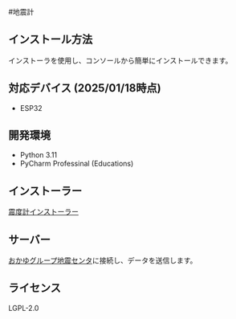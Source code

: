 #地震計
## インストール方法

インストーラを使用し、コンソールから簡単にインストールできます。

## 対応デバイス (2025/01/18時点)
- ESP32

## 開発環境

- Python 3.11
- PyCharm Professinal (Educations)

## インストーラー

[震度計インストーラー](震度計インストーラー.md)
## サーバー

[おかゆグループ地震センタ](おかゆグループ地震センタ.md)に接続し、データを送信します。

## ライセンス

LGPL-2.0

